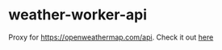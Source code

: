 # weather-worker-api

Proxy for <https://openweathermap.com/api>. Check it out [here](https://weather-api.caspertheghost.me)
